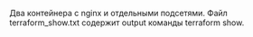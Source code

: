 Два контейнера с nginx и отдельными подсетями.
Файл terraform_show.txt содержит output команды terraform show.
